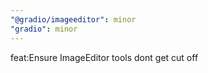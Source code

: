 ```yaml
---
"@gradio/imageeditor": minor
"gradio": minor
---
```


feat:Ensure ImageEditor tools dont get cut off
